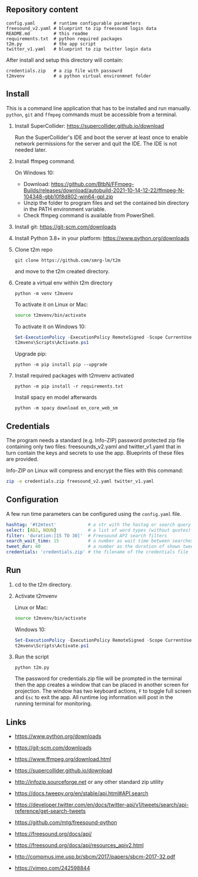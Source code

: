 Repository content
------------------

```
config.yaml       # runtime configurable parameters
freesound_v2.yaml # blueprint to zip freesound login data
README.md         # this readme
requirements.txt  # python required packages
t2m.py            # the app script
twitter_v1.yaml   # blueprint to zip twitter login data
```

After install and setup this directory will contain:

```
credentials.zip   # a zip file with passowrd
t2mvenv           # a python virtual environmnet folder
```


Install
-------

This is a command line application that has to be installed and run manually.
`python`, `git` and `ffmpeg` commands must be accessible from a terminal.

1. Install SuperCollider: https://supercollider.github.io/download

   Run the SuperCollider's IDE and boot the server at least once to enable network
   permissions for the server and quit the IDE. The IDE is not needed later.

2. Install ffmpeg command.

   On Windows 10:

   - Download: https://github.com/BtbN/FFmpeg-Builds/releases/download/autobuild-2021-10-14-12-22/ffmpeg-N-104348-gbb10f8d802-win64-gpl.zip
   - Unzip the folder to program files and set the contained bin directory in
     the PATH environment variable.
   - Check ffmpeg command is available from PowerShell.

3. Install git: https://git-scm.com/downloads

4. Install Python 3.8+ in your platform: https://www.python.org/downloads

5. Clone t2m repo

    ```
    git clone https://github.com/smrg-lm/t2m
    ```

    and move to the t2m created directory.

5. Create a virtual env within t2m directory

    ```
    python -m venv t2mvenv
    ```

    To activate it on Linux or Mac:

    ```bash
    source t2mvenv/bin/activate
    ```

    To activate it on Windows 10:

    ```PowerShell
    Set-ExecutionPolicy -ExecutionPolicy RemoteSigned -Scope CurrentUser
    t2mvenv\Scripts\Activate.ps1
    ```

    Upgrade pip:

    ```
    python -m pip install pip --upgrade
    ```

6. Install required packages with t2mvenv activated

    ```
    python -m pip install -r requirements.txt
    ```

    Install spacy en model afterwards

    ```
    python -m spacy download en_core_web_sm
    ```


Credentials
-----------

The program needs a standard (e.g. Info-ZIP) password protected zip file
containing only two files: freesounds_v2.yaml and twitter_v1.yaml that in turn
contain the keys and secrets to use the app. Blueprints of these files are
provided.

Info-ZIP on Linux will compress and encrypt the files with this command:

```bash
zip -e credentials.zip freesound_v2.yaml twitter_v1.yaml
```


Configuration
-------------

A few run time parameters can be configured using the `config.yaml` file.

```yaml
hashtag: '#t2mtest'            # a str with the hastag or search query for Twitter API
select: [ADJ, NOUN]            # a list of word types (without quotes) for spacy analysis
filter: 'duration:[15 TO 30]'  # Freesound API search filters
search_wait_time: 15           # a number as wait time between searches (also initial wait time)
tweet_dur: 40                  # a number as the duration of shown tweets if sounds were found
credentials: 'credentials.zip' # the filename of the credentials file
```


Run
---

1. cd to the t2m directory.

2. Activate t2mvenv

    Linux or Mac:

    ```bash
    source t2mvenv/bin/activate
    ```

    Windows 10:

    ```PowerShell
    Set-ExecutionPolicy -ExecutionPolicy RemoteSigned -Scope CurrentUser
    t2mvenv\Scripts\Activate.ps1
    ```

3. Run the script

    ```
    python t2m.py
    ```

    The password for credentials.zip file will be prompted in the terminal
    then the app creates a window that can be placed in another screen for
    projection. The window has two keyboard actions, `F` to toggle full screen
    and `Esc` to exit the app. All runtime log information will post in the
    running terminal for monitoring.


Links
-----

- https://www.python.org/downloads

- https://git-scm.com/downloads

- https://www.ffmpeg.org/download.html

- https://supercollider.github.io/download

- http://infozip.sourceforge.net or any other standard zip utility

- https://docs.tweepy.org/en/stable/api.html#API.search
- https://developer.twitter.com/en/docs/twitter-api/v1/tweets/search/api-reference/get-search-tweets

- https://github.com/mtg/freesound-python
- https://freesound.org/docs/api/
- https://freesound.org/docs/api/resources_apiv2.html

- http://compmus.ime.usp.br/sbcm/2017/papers/sbcm-2017-32.pdf
- https://vimeo.com/242598844
